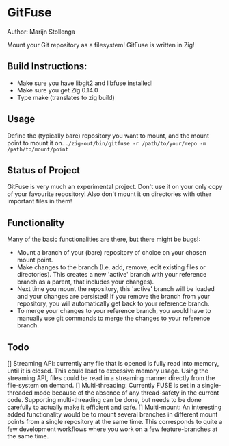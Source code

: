 GitFuse
=======
Author: Marijn Stollenga

Mount your Git repository as a filesystem!
GitFuse is written in Zig!

## Build Instructions:
- Make sure you have libgit2 and libfuse installed!
- Make sure you get Zig 0.14.0
- Type make (translates to zig build)

## Usage
Define the (typically bare) repository you want to mount, and the mount point to mount it on.
`./zig-out/bin/gitfuse -r /path/to/your/repo -m /path/to/mount/point`

## Status of Project
GitFuse is very much an experimental project. Don't use it on your only copy of your favourite repository! Also don't mount it on directories with other important files in them!

## Functionality
Many of the basic functionalities are there, but there might be bugs!:
- Mount a branch of your (bare) repository of choice on your chosen mount point.
- Make changes to the branch (I.e. add, remove, edit existing files or directories). This creates a new 'active' branch with your reference branch as a parent, that includes your changes).
- Next time you mount the repository, this 'active' branch will be loaded and your changes are persisted! If you remove the branch from your repository, you will automatically get back to your reference branch.
- To merge your changes to your reference branch, you would have to manually use git commands to merge the changes to your reference branch.

## Todo
[] Streaming API: currently any file that is opened is fully read into memory, until it is closed. This could lead to excessive memory usage. Using the streaming API, files could be read in a streaming manner directly from the file-system on demand.
[] Multi-threading: Currently FUSE is set in a single-threaded mode because of the absence of any thread-safety in the current code. Supporting multi-threading can be done, but needs to be done carefully to actually make it efficient and safe.
[] Multi-mount: An interesting added functionality would be to mount several branches in different mount points from a single repository at the same time. This corresponds to quite a few development workflows where you work on a few feature-branches at the same time.
